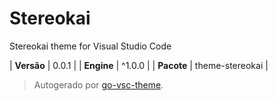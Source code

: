 # Stereokai

Stereokai theme for Visual Studio Code

| **Versão** | 0.0.1 |
| **Engine** | ^1.0.0 |
| **Pacote** | theme-stereokai |

> Autogerado por [go-vsc-theme](https://github.com/natalbu/go-vsc-theme).
